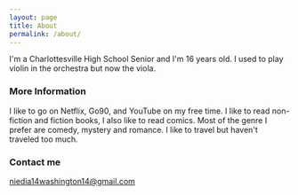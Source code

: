 ```yaml
---
layout: page
title: About
permalink: /about/
---
```


I'm a Charlottesville High School Senior and I'm 16 years old. I used to play violin in the orchestra but now the viola. 

### More Information

I like to go on Netflix, Go90, and YouTube on my free time. I like to read non-fiction and fiction books, I also like to read comics. Most of the genre I prefer are comedy, mystery and romance. I like to travel but haven't traveled too much.

### Contact me

[niedia14washington14@gmail.com](mailto:niedia14washington14@gmail.com)
